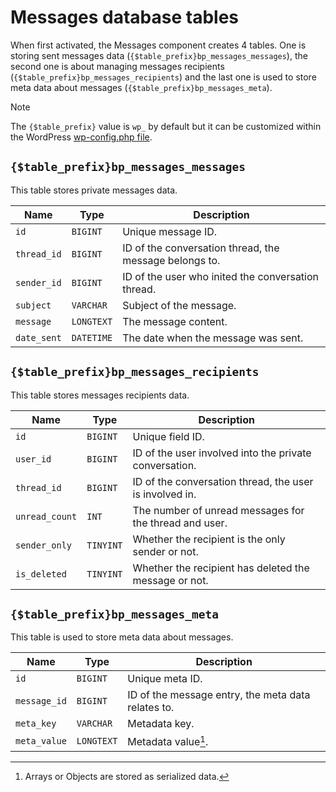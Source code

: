 # Messages database tables

When first activated, the Messages component creates 4 tables. One is storing sent messages data (`{$table_prefix}bp_messages_messages`), the second one is about managing messages recipients (`{$table_prefix}bp_messages_recipients`) and the last one is used to store meta data about messages (`{$table_prefix}bp_messages_meta`).

> [!NOTE]  
> The `{$table_prefix}` value is `wp_` by default but it can be customized within the WordPress [wp-config.php file](https://developer.wordpress.org/advanced-administration/wordpress/wp-config/#table-prefix).

## `{$table_prefix}bp_messages_messages`

This table stores private messages data.

| Name | Type | Description |
| --- | --- | --- |
| `id` | `BIGINT` | Unique message ID. |
| `thread_id` | `BIGINT` | ID of the conversation thread, the message belongs to. |
| `sender_id` | `BIGINT` | ID of the user who inited the conversation thread. |
| `subject` | `VARCHAR` | Subject of the message. |
| `message` | `LONGTEXT` | The message content. |
| `date_sent` | `DATETIME` | The date when the message was sent. |

## `{$table_prefix}bp_messages_recipients`

This table stores messages recipients data.

| Name | Type | Description |
| --- | --- | --- |
| `id` | `BIGINT` | Unique field ID. |
| `user_id` | `BIGINT` | ID of the user involved into the private conversation. |
| `thread_id` | `BIGINT` | ID of the conversation thread, the user is involved in. |
| `unread_count` | `INT` | The number of unread messages for the thread and user. |
| `sender_only` | `TINYINT` | Whether the recipient is the only sender or not. |
| `is_deleted` | `TINYINT` | Whether the recipient has deleted the message or not. |

## `{$table_prefix}bp_messages_meta`

This table is used to store meta data about messages.

| Name | Type | Description |
| --- | --- | --- |
| `id` | `BIGINT` | Unique meta ID. |
| `message_id` | `BIGINT` | ID of the message entry, the meta data relates to. |
| `meta_key` | `VARCHAR` | Metadata key. |
| `meta_value` | `LONGTEXT` | Metadata value[^1]. |

[^1]: Arrays or Objects are stored as serialized data.
